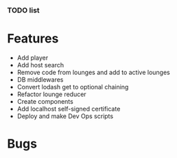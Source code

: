 ### TODO list

# Features
- Add player
- Add host search
- Remove code from lounges and add to active lounges
- DB middlewares
- Convert lodash get to optional chaining
- Refactor lounge reducer
- Create components
- Add localhost self-signed certificate
- Deploy and make Dev Ops scripts

# Bugs
